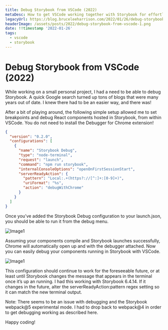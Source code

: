 ```yaml
---
title: Debug Storybook from VSCode (2022)
metaDesc: How to get VSCode working together with Storybook for effortless component debugging
legacyUrl: https://blog.bruceleeharrison.com/2022/01/26/debug-storybook-from-vscode-2022/
headerImage: /assets/posts/2022/debug-storybook-from-vscode-1.png
date: !!timestamp '2022-01-26'
tags:
  - vscode
  - storybook
---
```


# Debug Storybook from VSCode (2022)

While working on a small personal project, I had a need to be able to debug Storybook. A quick Google search turned up tons of blogs that were many years out of date. I knew there had to be an easier way, and there was!

After a bit of playing around, the following simple setup allowed me to set breakpoints and debug React components hosted in Storybook, from within VSCode. You do not need to install the Debugger for Chrome extension!

```json
{
  "version": "0.2.0",
  "configurations": [
    {
      "name": "Storybook Debug",
      "type": "node-terminal",
      "request": "launch",
      "command": "npm run storybook",
      "internalConsoleOptions": "openOnFirstSessionStart",
      "serverReadyAction": {
        "pattern": "Local:.+(https?://[^:]+:[0-9]+)",
        "uriFormat": "%s",
        "action": "debugWithChrome"
      }
    }
  ]
}
```

Once you’ve added the Storybook Debug configuration to your launch.json, you should be able to run it from the debug menu.

![Image1](/assets/posts/2022/debug-storybook-from-vscode-1.png)

Assuming your components compile and Storybook launches successfully, Chrome will automatically open up and with the debugger attached. Now you can easily debug your components running in Storybook with VSCode.

![Image1](/assets/posts/2022/debug-storybook-from-vscode-2.png)

This configuration should continue to work for the foreseeable future, or at least until Storybook changes the message that appears in the terminal once it’s up an running. I had this working with Storybook 6.4.14. If it changes in the future, alter the serverReadyAction:pattern regex setting so it can match the new terminal output.

Note: There seems to be an issue with debugging and the Storybook webpack@5 experimental mode. I had to drop back to webpack@4 in order to get debugging working as described here.

Happy coding!
